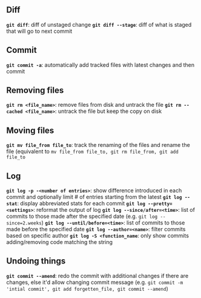 ## Diff
**`git diff`**: diff of unstaged change
**`git diff --stage`**: diff of what is staged that will go to next commit
## Commit
**`git commit -a`**: automatically add tracked files with latest changes and then commit
## Removing files
**`git rm <file_name>`**: remove files from disk and untrack the file
**`git rm --cached <file_name>`**: untrack the file but keep the copy on disk
## Moving files
**`git mv file_from file_to`**: track the renaming of the files and rename the file (equivalent to `mv file_from file_to, git rm file_from, git add file_to`
## Log
**`git log -p -<number of entries>`**: show difference introduced in each commit and optionally limit # of entries starting from the latest
**`git log --stat`**: display abbreviated stats for each commit
**`git log --pretty=<settings>`**: reformat the output of log
**`git log --since/after=<time>`**: list of commits to those made after the specified date (e.g. `git log --since=2.weeks`)
**`git log --until/before=<time>`**: list of commits to those made before the specified date
**`git log --author=<name>`**: filter commits based on specific author
**`git log -S <function_name`**: only show commits adding/removing code matching the string
## Undoing things
**`git commit --amend`**: redo the commit with additional changes if there are changes, else it'd allow changing commit message (e.g. `git commit -m 'intial commit', git add forgetten_file, git commit --amend`)
